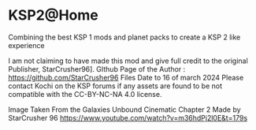 # KSP2@Home
Combining the best KSP 1 mods and planet packs to create a KSP 2 like experience



I am not claiming to have made this mod and give full credit to the original Publisher, StarCrusher96].
GIthub Page of the Author : https://github.com/StarCrusher96
Files Date to 16 of march 2024
Please contact Kochi on the KSP forums if any assets are found to be not compatible with the CC-BY-NC-NA 4.0 license.

Image Taken From the Galaxies Unbound Cinematic Chapter 2 Made by StarCrusher 96
https://www.youtube.com/watch?v=m36hdPj2l0E&t=179s
